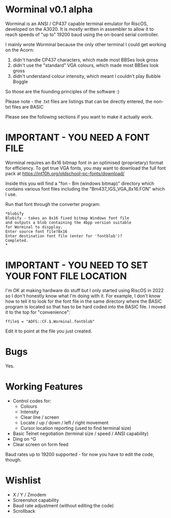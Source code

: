 Worminal v0.1 alpha
===================

Worminal is an ANSI / CP437 capable terminal emulator for RiscOS, developed on
the A3020. It is mostly written in assembler to allow it to reach speeds of 
"up to" 19200 baud using the on-board serial controller.

I mainly wrote Worminal because the only other terminal I could get working on
the Acorn:
1) didn't handle CP437 characters, which made most BBSes look gross
2) didn't use the "standard" VGA colours, which made most BBSes look gross
3) didn't understand colour intensity, which meant I couldn't play Bubble Boggle

So those are the founding principles of the software :)

Please note - the .txt files are listings that can be directly entered, the non-txt files are BASIC 

Please see the following sections if you want to make it actually work.

IMPORTANT - YOU NEED A FONT FILE
================================

Worminal requires an 8x16 bitmap font in an optimised (proprietary) format for
efficiency. To get true VGA fonts, you may want to download the full font pack
at https://int10h.org/oldschool-pc-fonts/download/

Inside this you will find a "fon - Bm (windows bitmap)" directory which contains
various font files including the "Bm437_IGS_VGA_8x16.FON" which I use.

Run that font through the converter program:

```
*blobify
Blobify - takes an 8x16 fixed bitmap Windows font file
and outputs a blob containing the 4bpp version suitable
for Worminal to dispplay.
Enter source font file?8x16
Enter destination font file (enter for 'fontblob')?
Completed.
*
```

IMPORTANT - YOU NEED TO SET YOUR FONT FILE LOCATION
===================================================

I'm OK at making hardware do stuff but I only started using RiscOS in 2022 so I
don't honestly know what I'm doing with it. For example, I don't know how to
tell it to look for the font file in the same directory where the BASIC program
is located so that has to be hard coded into the BASIC file. I moved it to the
top for "convenience":

```
ffile$ = "ADFS::CF.$.Worminal.fontblob"
```

Edit it to point at the file you just created.
 
Bugs
====

Yes.

Working Features
================
- Control codes for:
  - Colours
  - Intensity
  - Clear line / screen
  - Locate / up / down / left / right movement
  - Cursor location reporting (used to find terminal size)
- Basic Telnet negotiation (terminal size / speed / ANSI capability)
- Ding on ^G
- Clear screen on form feed

Baud rates up to 19200 supported - for now you have to edit the code, though.

Wishlist
========

- X / Y / Zmodem
- Screenshot capability
- Baud rate adjustment (without editing the code)
- Scrollback
